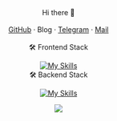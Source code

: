 <div align="center">
Hi there 👋
<br>
<br>
<a href="https://github.com/mice333">GitHub</a> · <a>Blog</a> · <a href="https://t.me/mice333_bot">Telegram</a> · <a href="mailto:nokisev@mail.ru">Mail</a>
<br>
<br>
🛠 Frontend Stack
<br>


[![My Skills](https://skillicons.dev/icons?i=html,css,js,ts,react&theme=light)](https://skillicons.dev)
<br>
🛠 Backend Stack
<br>


[![My Skills](https://skillicons.dev/icons?i=java,spring,mysql,postgresql,mongodb,hibernate,redis,kafka,docker,git&theme=light)](https://skillicons.dev)

<a href="https://www.codewars.com/users/mice333"><img src="https://www.codewars.com/users/mice333/badges/micro" /></a>
</div>
